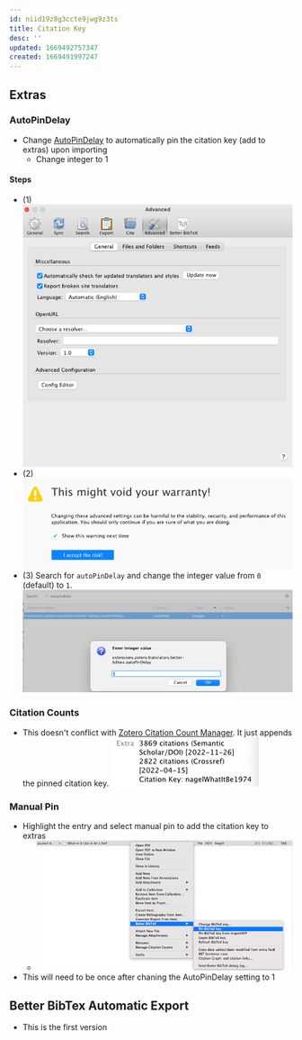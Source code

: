 ```yaml
---
id: niid19z8g3ccte9jwg9z3ts
title: Citation Key
desc: ''
updated: 1669492757347
created: 1669491997247
---
```

## Extras
### AutoPinDelay
- Change [AutoPinDelay](https://retorque.re/zotero-better-bibtex/installation/preferences/hidden-preferences/) to automatically pin the citation key (add to extras) upon importing
    - Change integer to 1

#### Steps
- (1) ![](/assets/images/zendron.citation-key.md.zotero-config-editor.png)
- (2) ![](/assets/images/zendron.citation-key.md.zotero-config-editor-accept-risks.png)
- (3) Search for `autoPinDelay` and change the integer value from `0` (default) to `1`.
![](/assets/images/zendron.citation-key.md.autoPinDelay-update.png)

### Citation Counts
- This doesn't conflict with [Zotero Citation Count Manager](https://github.com/eschnett/zotero-citationcounts). It just appends the pinned citation key.
![](/assets/images/zendron.citation-key.md.be%20a%20bat%20extra.png)

### Manual Pin
- Highlight the entry and select manual pin to add the citation key to extras
    - ![](/assets/images/zendron.citation-key.md.manual-pin-citation-key.png)
-   This will need to be once after chaning the AutoPinDelay setting to 1

## Better BibTex Automatic Export
- This is the first version